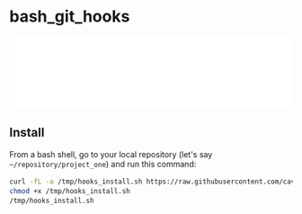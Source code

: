 # bash_git_hooks

![Banner](./banner.svg)

## Install

From a bash shell, go to your local repository (let's say `~/repository/project_one`) and run this command: 

```bash
curl -fL -o /tmp/hooks_install.sh https://raw.githubusercontent.com/cavo789/bash_git_hooks/main/install.sh
chmod +x /tmp/hooks_install.sh
/tmp/hooks_install.sh
```
